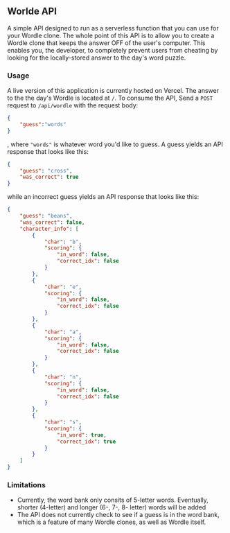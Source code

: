 ## Worlde API

A simple API designed to run as a serverless function that you can use for your Wordle clone. The whole point of this API is to allow you to create a Wordle clone that keeps the answer OFF of the user's computer. This enables you, the developer, to completely prevent users from cheating by looking for the locally-stored answer to the day's word puzzle.

### Usage

A live version of this application is currently hosted on Vercel. The answer to the the day's Wordle is located at `/`. To consume the API, Send a `POST` request to `/api/wordle` with the request body:

```json
{
    "guess":"words"
}
```

, where `"words"` is whatever word you'd like to guess. A guess yields an API response that looks like this:

```json
{
	"guess": "cross",
	"was_correct": true
}
```

while an incorrect guess yields an API response that looks like this:

```json
{
	"guess": "beans",
	"was_correct": false,
	"character_info": [
		{
			"char": "b",
			"scoring": {
				"in_word": false,
				"correct_idx": false
			}
		},
		{
			"char": "e",
			"scoring": {
				"in_word": false,
				"correct_idx": false
			}
		},
		{
			"char": "a",
			"scoring": {
				"in_word": false,
				"correct_idx": false
			}
		},
		{
			"char": "n",
			"scoring": {
				"in_word": false,
				"correct_idx": false
			}
		},
		{
			"char": "s",
			"scoring": {
				"in_word": true,
				"correct_idx": true
			}
		}
	]
}
```

### Limitations

- Currently, the word bank only consits of 5-letter words. Eventually, shorter (4-letter) and longer (6-, 7-, 8- letter) words will be added
- The API does not currently check to see if a guess is in the word bank, which is a feature of many Wordle clones, as well as Wordle itself.
